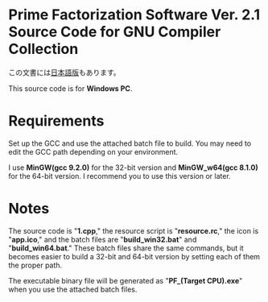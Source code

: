 # Prime Factorization Software Ver. 2.1 Source Code for GNU Compiler Collection
この文書には[日本語版](readme.md)もあります。

This source code is for **Windows PC**.

# Requirements
Set up the GCC and use the attached batch file to build. You may need to edit the GCC path depending on your environment.

I use **MinGW(gcc 9.2.0)** for the 32-bit version and **MinGW_w64(gcc 8.1.0)** for the 64-bit version. I recommend you to use this version or later.

# Notes
The source code is "**1.cpp**," the resource script is "**resource.rc**," the icon is "**app.ico**," and the batch files are "**build_win32.bat**" and "**build_win64.bat**." These batch files share the same commands, but it becomes easier to build a 32-bit and 64-bit version by setting each of them the proper path.

The executable binary file will be generated as "**PF_(Target CPU).exe**" when you use the attached batch files.